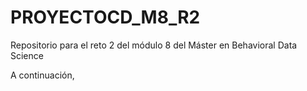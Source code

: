 # PROYECTOCD_M8_R2
Repositorio para el reto 2 del módulo 8 del Máster en Behavioral Data Science

A continuación, 